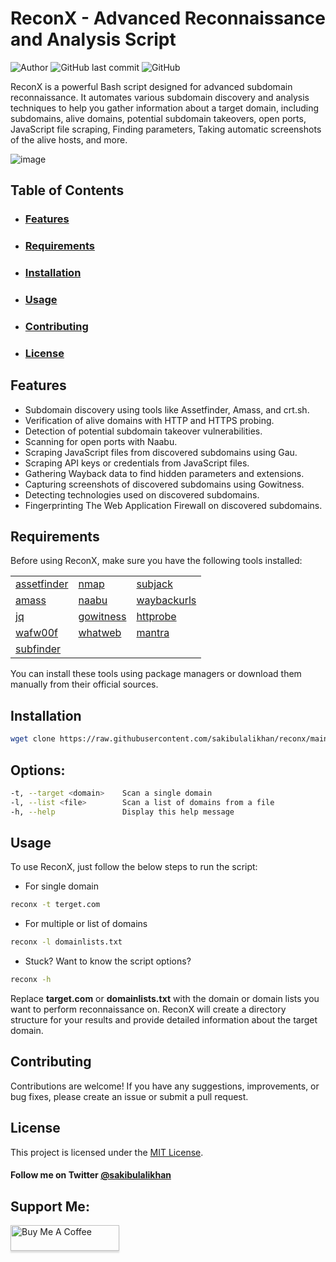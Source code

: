 # ReconX - Advanced Reconnaissance and Analysis Script

![Author](https://img.shields.io/badge/Author-@sakibulalikhan-blue)
![GitHub last commit](https://img.shields.io/github/last-commit/sakibulalikhan/reconx)
![GitHub](https://img.shields.io/github/license/sakibulalikhan/reconx)

ReconX is a powerful Bash script designed for advanced subdomain reconnaissance. It automates various subdomain discovery and analysis techniques to help you gather information about a target domain, including subdomains, alive domains, potential subdomain takeovers, open ports, JavaScript file scraping, Finding parameters, Taking automatic screenshots of the alive hosts, and more.

![image](https://github.com/sakibulalikhan/reconx/assets/75080608/3841c55e-984c-4021-a879-8f97a3539a4f)




## Table of Contents

- ### [Features](#features)
- ### [Requirements](#requirements)
- ### [Installation](#installation)
- ### [Usage](#usage)
- ### [Contributing](#contributing)
- ### [License](#license)

## Features

- Subdomain discovery using tools like Assetfinder, Amass, and crt.sh.
- Verification of alive domains with HTTP and HTTPS probing.
- Detection of potential subdomain takeover vulnerabilities.
- Scanning for open ports with Naabu.
- Scraping JavaScript files from discovered subdomains using Gau.
- Scraping API keys or credentials from JavaScript files.
- Gathering Wayback data to find hidden parameters and extensions.
- Capturing screenshots of discovered subdomains using Gowitness.
- Detecting technologies used on discovered subdomains.
- Fingerprinting The Web Application Firewall on discovered subdomains.

## Requirements

Before using ReconX, make sure you have the following tools installed:

|                                                             |                                                             |                                                             |
| ----------------------------------------------------------- | ----------------------------------------------------------- | ----------------------------------------------------------- |
| [assetfinder](https://github.com/tomnomnom/assetfinder)     | [nmap](https://github.com/nmap/nmap)                        | [subjack](https://github.com/haccer/subjack)                |
| [amass](https://github.com/owasp-amass/amass)               | [naabu](https://github.com/projectdiscovery/naabu)          | [waybackurls](https://github.com/tomnomnom/waybackurls)     |
| [jq](https://jqlang.github.io/jq/)                          | [gowitness](https://github.com/sensepost/gowitness)         | [httprobe](https://github.com/tomnomnom/httprobe)           | 
| [wafw00f](https://github.com/EnableSecurity/wafw00f)        | [whatweb](https://github.com/urbanadventurer/WhatWeb)       | [mantra](https://github.com/MrEmpy/Mantra)                  |
| [subfinder](https://github.com/projectdiscovery/subfinder)  |

You can install these tools using package managers or download them manually from their official sources.

## Installation

   ```bash
   wget clone https://raw.githubusercontent.com/sakibulalikhan/reconx/main/reconx && sudo mv reconx /usr/bin/ && sudo chmod +x /usr/bin/reconx && reconx
   ```

## Options:

  ```bash
  -t, --target <domain>    Scan a single domain
  -l, --list <file>        Scan a list of domains from a file
  -h, --help               Display this help message
  ```
## Usage
To use ReconX, just follow the below steps to run the script:

* For single domain
```bash
reconx -t terget.com
```
* For multiple or list of domains
```bash
reconx -l domainlists.txt
```
* Stuck? Want to know the script options?
```bash
reconx -h
```

Replace __target.com__ or __domainlists.txt__ with the domain or domain lists you want to perform reconnaissance on. ReconX will create a directory structure for your results and provide detailed information about the target domain.

## Contributing
Contributions are welcome! If you have any suggestions, improvements, or bug fixes, please create an issue or submit a pull request.

## License
This project is licensed under the [MIT License](https://github.com/sakibulalikhan/reconx/blob/main/LICENSE).

#### Follow me on Twitter [@sakibulalikhan](https://twitter.com/sakibulalikhan)

## Support Me:
<a href="https://www.buymeacoffee.com/sakibulalikhan" target="_blank"><img src="https://www.buymeacoffee.com/assets/img/custom_images/orange_img.png" alt="Buy Me A Coffee" style="height: 41px !important;width: 174px !important;box-shadow: 0px 3px 2px 0px rgba(190, 190, 190, 0.5) !important;-webkit-box-shadow: 0px 3px 2px 0px rgba(190, 190, 190, 0.5) !important;" ></a>


[def]: #license
